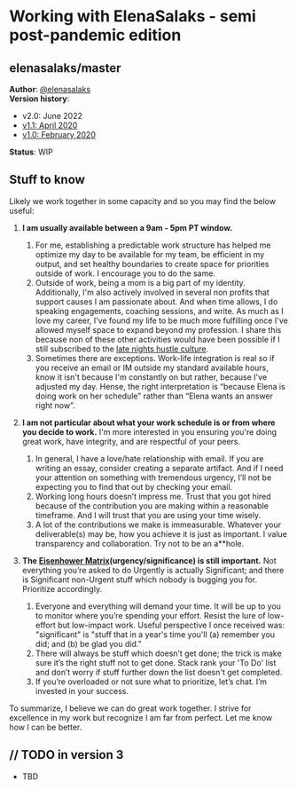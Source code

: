 # Working with ElenaSalaks - semi post-pandemic edition

## elenasalaks/master

**Author**: [@elenasalaks](https://twitter.com/elenasalaks) \
**Version history**:
* v2.0:   June 2022
* [v1.1:   April 2020](https://github.com/ElenaSalaks/Master/blob/master/READMEv1.1.md)
* [v1.0: 	February 2020](https://github.com/ElenaSalaks/Master/blob/master/READMEv1.0.md)

**Status**: WIP

## Stuff to know


Likely we work together in some capacity and so you may find the below useful:

1.	**I am usually available between a 9am - 5pm PT window.**  

    1. For me, establishing a predictable work structure has helped me optimize my day to be available for my team, be efficient in my output, and set healthy boundaries to create space for priorities outside of work. I encourage you to do the same. 
    2. Outside of work, being a mom is a big part of my identity. Additionally, I'm also actively involved in several non profits that support causes I am passionate about. And when time allows, I do speaking engagements, coaching sessions, and write. As much as I love my career, I've found my life to be much more fulfilling once I've allowed myself space to expand beyond my profession. I share this because non of these other activities would have been possible if I still subscribed to the [late nights hustle culture](https://forge.medium.com/i-just-dont-want-to-be-busy-anymore-ac4dd37c8119).
    3. Sometimes there are exceptions. Work-life integration is real so if you receive an email or IM outside my standard available hours, know it isn't because I'm constantly on but rather, because I've adjusted my day. Hense, the right interpretation is “because Elena is doing work on her schedule” rather than “Elena wants an answer right now”.

1. **I am not particular about what your work schedule is or from where you decide to work.** I'm more interested in you ensuring you're doing great work, have integrity, and are respectful of your peers.

    1. In general, I have a love/hate relationship with email. If you are writing an essay, consider creating a separate artifact. And if I need your attention on something with tremendous urgency, I’ll not be expecting you to find that out by checking your email.
    1. Working long hours doesn’t impress me. Trust that you got hired because of the contribution you are making within a reasonable timeframe. And I will trust that you are using your time wisely. 
    1. A lot of the contributions we make is immeasurable. Whatever your deliverable(s) may be, how you achieve it is just as important. I value transparency and collaboration. Try not to be an a**hole.

1. **The [Eisenhower Matrix](http://www.eisenhower.me/eisenhower-matrix/)(urgency/significance) is still important.** Not everything you’re asked to do Urgently is actually Significant; and there is Significant non-Urgent stuff which nobody is bugging you for. Prioritize accordingly.

    1. Everyone and everything will demand your time. It will be up to you to monitor where you’re spending your effort. Resist the lure of low-effort but low-impact work. Useful perspective I once received was: "significant" is "stuff that in a year's time you'll (a) remember you did; and (b) be glad you did."
    1. There will always be stuff which doesn’t get done; the trick is make sure it’s the right stuff not to get done. Stack rank your 'To Do' list and don’t worry if stuff further down the list doesn't get completed. 
    1. If you’re overloaded or not sure what to prioritize, let’s chat. I’m invested in your success. 

To summarize, I believe we can do great work together. I strive for excellence in my work but recognize I am far from perfect. Let me know how I can be better. 

## // TODO in version 3

*   TBD
